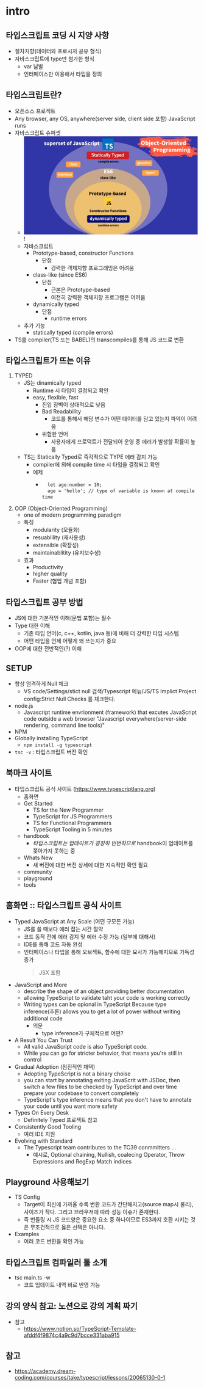 # intro

## 타입스크립트 코딩 시 지양 사항
 - 절차지향(데이터와 프로시저 공유 형식)
 - 자바스크립트에 type만 첨가한 형식
   - var 남발
   - 인터페이스만 이용해서 타입을 정의

## 타입스크립트란?
 - 오픈소스 프로젝트
 - Any browser, any OS, anywhere(server side, client side 포함) JavaScript runs
 - 자바스크립트 슈퍼셋
     - ![./imgs/1.png](./imgs/1.png)!
     - 자바스크립트
       - Prototype-based, constructor Functions
           - 단점
              - 강력한 객체지향 프로그래밍은 어려움
       - class-like (since ES6)
           -  단점
              -  근본은 Prototype-based
              -  여전히 강력한 객체지향 프로그램은 어려움
       - dynamically typed
           - 단점
               -  runtime errors
      -  추가 기능
         - statically typed (compile errors)
  - TS를 compiler(TS 또는 BABEL)의 transcompiles를 통해 JS 코드로 변환

## 타입스크립트가 뜨는 이유
 1. TYPED
    - JS는 dinamically typed
        - Runtime 시 타입이 결정되고 확인
        - easy, flexible, fast
            - 진입 장벽이 상대적으로 낮음
            - Bad Readability
                - 코드를 통해서 해당 변수가 어떤 데이터를 담고 있는지 파악이 어려움
            - 위험한 언어
                - 사용자에게 프로덕트가 전달되어 운영 중 에러가 발생할 확률이 높음
    - TS는 Statically Typed로 즉각적으로 TYPE 에러 감지 가능
        - compiler에 의해 compile time 시 타입을 결정되고 확인
        - 예제
            - ```
                let age:number = 10;
                age = 'hello'; // type of variable is known at compile time 
              ```
 2. OOP (Object-Oriented Programming)
     - one of modern programming paradigm
     - 특징
       -  modularity (모듈화)
       -  resuablility (재사용성)
       -  extensible (확장성)
       -  maintainablitity (유지보수성)
    - 효과
       - Productivity
       - higher quality
       - Faster (협업 개념 포함)
          
## 타입스크립트 공부 방법
 - JS에 대한 기본적인 이해(문법 포함)는 필수
 - Type 대한 이해
     - 기존 타입 언어(c, c++, kotlin, java 등)에 비해 더 강력한 타입 시스템
     - 어떤 타입을 언제 어떻게 왜 쓰는지가 중요
 - OOP에 대한 전반적인(?) 이해

## SETUP
 - 항상 엄격하게 Null 체크
     - VS code/Settings/stict null 검색/Typescript 메뉴/JS/TS Implict Project config:Strict Null Checks 를 체크한다.
 - node.js
     - Javascript runtime envrionment (framework) that excutes JavaScript code outside a web browser "Javascript everywhere(server-side rendering, command line tools)"
 - NPM
 - Globally installing TypeScript
     - `npm install -g typescript`
 - `tsc -v` : 타입스크립트 버전 확인 

## 북마크 사이트
 - 타입스크립트 공식 사이트 (https://www.typescriptlang.org)
   - 홈화면
   - Get Started
       - TS for the New Programmer
       - TypeScript for JS Programmers
       - TS for Functional Programmers
       - TypeScript Tooling in 5 minutes
   - handbook
       - *타입스크립트는 업데이트가 굉장히 빈번하므로* handbook이 업데이트를 쫒아가지 못하는 중
   - Whats New
        - 새 버전에 대한 버전 상세에 대한 지속적인 확인 필요
   - community
   - playground
   - tools


## 홈화면 :: 타입스크립트 공식 사이트
 - Typed JavaScript at Any Scale (어떤 규모든 가능)
     - JS를 쓸 때보다 에러 잡는 시간 절약
     - 코드 동작 전에 에러 감지 및 에러 수정 가능 (일부에 대해서)
     - IDE를 통해 코드 자동 완성
     - 인터페이스나 타입을 통해 오브젝트, 함수에 대한 묘사가 가능해지므로 가독성 증가
       > JSX 포함
 - JavaScript and More
     - describe the shape of an object providing better documentation
     - allowing TypeScript to validate taht your code is working correctly
     - Writing types can be opional in TypeScript Because type inference(추론) allows you to get a lot of power without writing additional code
         - 의문
             -  type inference가 구체적으로 어떤?
 - A Result You Can Trust
     - All valid JavaScript code is also TypeScript code.
     - While you can go for stricter behavior, that means you're still in control
 - Gradual Adoption (점진적인 채택)
     - Adopting TypeScript is not a binary choise
     - you can start by annotating exiting JavaScrit with JSDoc, then switch a few files to be checked by TypeScript and over time prepare your codebase to convert completely
     - TypeScript's type inference means that you don't have to annotate your code until you want more safety
 - Types On Every Desk
     - Definitely Typed 프로젝트 참고
 - Consistently Good Tooling
     - 여러 IDE 지원
 - Evolving with Standard
     - The Typescript team contributes to the TC39 conmmitters ...
       -  예시로, Optional chaining, Nullish, coalecing Operator, Throw Expressions and RegExp Match indices

## Playground 사용해보기   
 - TS Config
   - Target이 최신에 가까울 수록 변환 코드가 간단해지고(source map시 불리), 사이즈가 작다. 그리고 브라우저에 따라 성능 이슈가 존재한다.
   - 즉 번들링 시 JS 코드양은 중요한 요소 중 하나이므로 ES3까지 호환 시키는 것은 무조건적으로 옳은 선택은 아니다.
 - Examples
   - 여러 코드 변환을 확인 가능

## 타입스크립트 컴파일러 툴 소개
 - tsc main.ts -w
    - 코드 업데이트 내역 바로 반영 가능

## 강의 양식 참고: 노션으로 강의 계획 짜기
 - 참고
   - https://www.notion.so/TypeScript-Template-afddf4f9874c4a9c9d7bcce331aba915

## 참고
 - https://academy.dream-coding.com/courses/take/typescript/lessons/20065130-0-1

